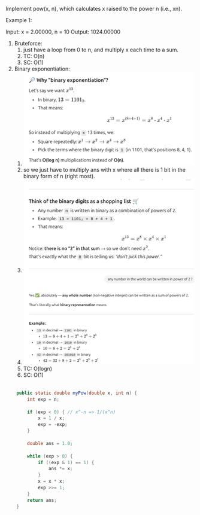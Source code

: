 Implement pow(x, n), which calculates x raised to the power n (i.e., xn).

Example 1:

Input: x = 2.00000, n = 10
Output: 1024.00000

1. Bruteforce:
   1. just have a loop from 0 to n, and multiply x each time to a sum.
   2. TC: O(n)
   3. SC: O(1)
2. Binary exponentiation:
   1. ![pxn](pxn.png)
   2. so we just have to multiply ans with x where all there is 1 bit in the binary form of n (right most).
   3. ![pxn2](pxn2.png)
   4. ![pxn3](pxn3.png)
   5. TC: O(logn)
   6. SC: O(1)

```java

    public static double myPow(double x, int n) {
        int exp = n;

        if (exp < 0) { // x^-n => 1/(x^n)
            x = 1 / x;
            exp = -exp;
        }

        double ans = 1.0;

        while (exp > 0) {
            if ((exp & 1) == 1) {
                ans *= x;
            }
            x = x * x;
            exp >>= 1;
        }
        return ans;
    }
```